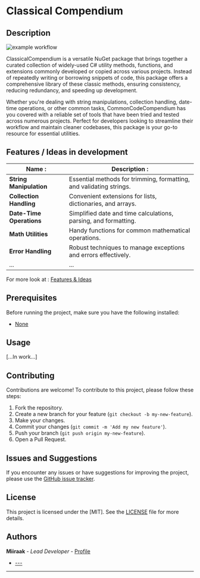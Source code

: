 # Classical Compendium

## Description
![example workflow](https://github.com/miiraak/classicalcompendium/actions/workflows/Publish.yml/badge.svg)

ClassicalCompendium is a versatile NuGet package that brings together a curated collection of widely-used C# utility methods, functions, and extensions commonly developed or copied across various projects. Instead of repeatedly writing or borrowing snippets of code, this package offers a comprehensive library of these classic methods, ensuring consistency, reducing redundancy, and speeding up development.

Whether you're dealing with string manipulations, collection handling, date-time operations, or other common tasks, CommonCodeCompendium has you covered with a reliable set of tools that have been tried and tested across numerous projects. Perfect for developers looking to streamline their workflow and maintain cleaner codebases, this package is your go-to resource for essential utilities.

## Features / Ideas in development
| Name : | Description : |
|---|---|
| **String Manipulation** | Essential methods for trimming, formatting, and validating strings. | 
| **Collection Handling** | Convenient extensions for lists, dictionaries, and arrays. | 
| **Date-Time Operations** | Simplified date and time calculations, parsing, and formatting. | 
| **Math Utilities** | Handy functions for common mathematical operations. | 
| **Error Handling** | Robust techniques to manage exceptions and errors effectively. | 
| ... | ... |

For more look at : [Features & Ideas](https://github.com/Miiraak/ClassicalCompendium/blob/master/Features%26Ideas.md)

## Prerequisites

Before running the project, make sure you have the following installed:

- [None]()

## Usage
[...In work...]

## Contributing

Contributions are welcome! To contribute to this project, please follow these steps:

1. Fork the repository.
2. Create a new branch for your feature (`git checkout -b my-new-feature`).
3. Make your changes.
4. Commit your changes (`git commit -m 'Add my new feature'`).
5. Push your branch (`git push origin my-new-feature`).
6. Open a Pull Request.

## Issues and Suggestions

If you encounter any issues or have suggestions for improving the project, please use the [GitHub issue tracker](https://github.com/Miiraak/ClassicalCompendium/issues).

## License

This project is licensed under the [MIT]. See the [LICENSE](./LICENSE) file for more details.

## Authors

**Miiraak** - *Lead Developer* - [Profile](https://github.com/Miiraak)
-  [---]()

---
